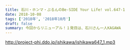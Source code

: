 ```yaml
---
title: 石川・ホンマ・ぶるんのBe-SIDE Your Life! vol.647-1
date: 2018-10-08
tags: ['2018年', '2018年10月']
draft: false
summary: 今回からリニューアル！１発目は、石川さん一人KAGAWA
---
```


http://project-phi.ddo.jp/ishikawa/ishikawa647_1.mp3
